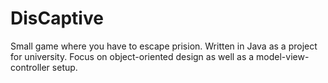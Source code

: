 # DisCaptive
Small game where you have to escape prision. Written in Java as a project for university. Focus on object-oriented design as well as a model-view-controller setup.

